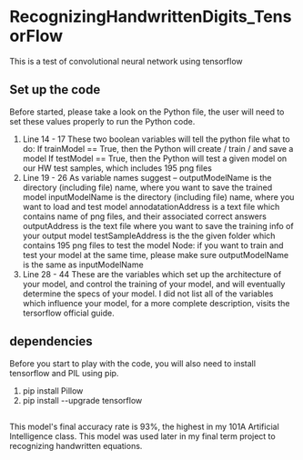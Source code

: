 # RecognizingHandwrittenDigits_TensorFlow
This is a test of convolutional neural network using tensorflow

## Set up the code
Before started, please take a look on the Python file, the user will need to set these values properly to run the Python code.
1. Line 14 - 17
These two boolean variables will tell the python file what to do:
If trainModel == True, then the Python will create / train / and save a model
If testModel == True, then the Python will test a given model on our HW test samples, which includes 195 png files
2. Line 19 - 26
As variable names suggest –
outputModelName is the directory (including file) name, where you want to save the trained model
inputModelName is the directory (including file) name, where you want to load and test model
annodatationAddress is a text file which contains name of png files, and their associated correct answers
outputAddress is the text file where you want to save the training info of your output model
testSampleAddress is the the given folder which contains 195 png files to test the model
Node: if you want to train and test your model at the same time, please make sure outputModelName is the same as inputModelName
3. Line 28 - 44
These are the variables which set up the architecture of your model, and control the training of your model, and will eventually determine the specs of your model.
I did not list all of the variables which influence your model, for a more complete description, visits the tersorflow official guide.

## dependencies
Before you start to play with the code, you will also need to install tensorflow and PIL using pip.
1. pip install Pillow
2. pip install --upgrade tensorflow

## 
This model's final accuracy rate is 93%, the highest in my 101A Artificial Intelligence class. This model was used later in my final term project to recognizing handwritten equations.








